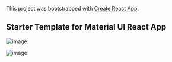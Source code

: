 This project was bootstrapped with [Create React App](https://github.com/facebook/create-react-app).

## Starter Template for Material UI React App

![image](https://user-images.githubusercontent.com/21246211/79023079-44bd6480-7b34-11ea-87bd-5aa397672127.png)

![image](https://user-images.githubusercontent.com/21246211/79023153-70404f00-7b34-11ea-9e5d-0360b33f2678.png)
